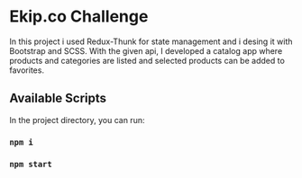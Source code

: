 # Ekip.co Challenge

In this project i used Redux-Thunk for state management and i desing it with Bootstrap and SCSS.
With the given api, I developed a catalog app where products and categories are listed and selected products can be added to favorites.

## Available Scripts

In the project directory, you can run:

### `npm i`

### `npm start`
